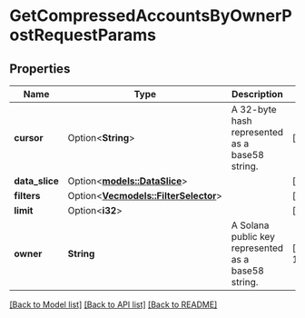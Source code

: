# GetCompressedAccountsByOwnerPostRequestParams

## Properties

Name | Type | Description | Notes
------------ | ------------- | ------------- | -------------
**cursor** | Option<**String**> | A 32-byte hash represented as a base58 string. | [optional]
**data_slice** | Option<[**models::DataSlice**](DataSlice.md)> |  | [optional]
**filters** | Option<[**Vec<models::FilterSelector>**](FilterSelector.md)> |  | [optional]
**limit** | Option<**i32**> |  | [optional]
**owner** | **String** | A Solana public key represented as a base58 string. | [default to 11157t3sqMV725NVRLrVQbAu98Jjfk1uCKehJnXXQs]

[[Back to Model list]](../README.md#documentation-for-models) [[Back to API list]](../README.md#documentation-for-api-endpoints) [[Back to README]](../README.md)


